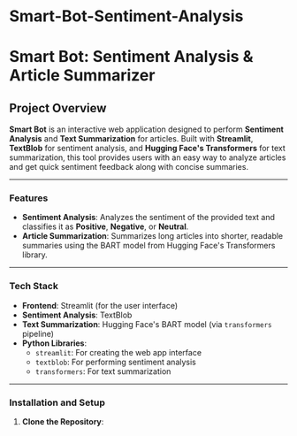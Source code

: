 # Smart-Bot-Sentiment-Analysis

# Smart Bot: Sentiment Analysis & Article Summarizer

## Project Overview

**Smart Bot** is an interactive web application designed to perform **Sentiment Analysis** and **Text Summarization** for articles. Built with **Streamlit**, **TextBlob** for sentiment analysis, and **Hugging Face's Transformers** for text summarization, this tool provides users with an easy way to analyze articles and get quick sentiment feedback along with concise summaries.

---

### **Features**
- **Sentiment Analysis**: Analyzes the sentiment of the provided text and classifies it as **Positive**, **Negative**, or **Neutral**.
- **Article Summarization**: Summarizes long articles into shorter, readable summaries using the BART model from Hugging Face's Transformers library.

---

### **Tech Stack**
- **Frontend**: Streamlit (for the user interface)
- **Sentiment Analysis**: TextBlob
- **Text Summarization**: Hugging Face's BART model (via `transformers` pipeline)
- **Python Libraries**:
  - `streamlit`: For creating the web app interface
  - `textblob`: For performing sentiment analysis
  - `transformers`: For text summarization

---

### **Installation and Setup**

1. **Clone the Repository**:
